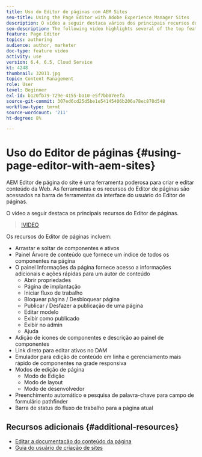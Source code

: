 ```yaml
---
title: Uso do Editor de páginas com AEM Sites
seo-title: Using the Page Editor with Adobe Experience Manager Sites
description: O vídeo a seguir destaca vários dos principais recursos do editor de Sites da interface de toque no Adobe Experience Manager.
seo-description: The following video highlights several of the top features of the Touch-UI Sites editor in Adobe Experience Manager.
feature: Page Editor
topics: authoring
audience: author, marketer
doc-type: feature video
activity: use
version: 6.4, 6.5, Cloud Service
kt: 4248
thumbnail: 32011.jpg
topic: Content Management
role: User
level: Beginner
exl-id: b120fb79-729e-4155-ba10-e5f7bb07eefa
source-git-commit: 307ed6cd25d5be1e54145406b206a78ec878d548
workflow-type: tm+mt
source-wordcount: '211'
ht-degree: 8%

---
```


# Uso do Editor de páginas {#using-page-editor-with-aem-sites}

AEM Editor de página do site é uma ferramenta poderosa para criar e editar conteúdo da Web. As ferramentas e os recursos do Editor de páginas são acessados na barra de ferramentas da interface do usuário do Editor de páginas.

O vídeo a seguir destaca os principais recursos do Editor de páginas.

>[!VIDEO](https://video.tv.adobe.com/v/32011?quality=12&learn=on)

Os recursos do Editor de páginas incluem:

* Arrastar e soltar de componentes e ativos
* Painel Árvore de conteúdo que fornece um índice de todos os componentes na página
* O painel Informações da página fornece acesso a informações adicionais e ações rápidas para um autor de conteúdo
   * Abrir propriedades
   * Página de implantação
   * Iniciar fluxo de trabalho
   * Bloquear página / Desbloquear página
   * Publicar / Desfazer a publicação de uma página
   * Editar modelo
   * Exibir como publicado
   * Exibir no admin
   * Ajuda
* Adição de ícones de componentes e descrição ao painel de componentes
* Link direto para editar ativos no DAM
* Emulador para edição de conteúdo em linha e gerenciamento mais rápido de componentes na grade responsiva
* Modos de edição de página
   * Modo de Edição
   * Modo de layout
   * Modo de desenvolvedor
* Preenchimento automático e pesquisa de palavra-chave para campo de formulário pathfinder
* Barra de status do fluxo de trabalho para a página atual

## Recursos adicionais {#additional-resources}

* [Editar a documentação do conteúdo da página](https://experienceleague.adobe.com/docs/experience-manager-65/authoring/authoring/editing-content.html)
* [Guia do usuário de criação de sites](https://experienceleague.adobe.com/docs/experience-manager-65/authoring/home.html)
